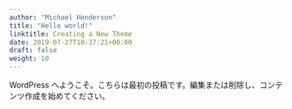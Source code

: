 ```yaml
---
author: "Michael Henderson"
title: "Hello world!"
linktitle: Creating a New Theme
date: 2019-07-27T10:37:21+00:00
draft: false
weight: 10
---
```


WordPress へようこそ。こちらは最初の投稿です。編集または削除し、コンテンツ作成を始めてください。
